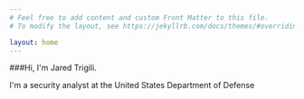 ```yaml
---
# Feel free to add content and custom Front Matter to this file.
# To modify the layout, see https://jekyllrb.com/docs/themes/#overriding-theme-defaults

layout: home
---
```

###Hi, I'm Jared Trigili.

I'm a security analyst at the United States Department of Defense 